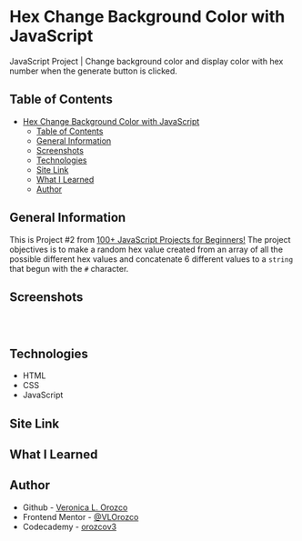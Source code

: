 # Hex Change Background Color with JavaScript

JavaScript Project | Change background color and display color with hex number when the generate button is clicked.

## Table of Contents

- [Hex Change Background Color with JavaScript](#hex-change-background-color-with-javascript)
  - [Table of Contents](#table-of-contents)
  - [General Information](#general-information)
  - [Screenshots](#screenshots)
  - [Technologies](#technologies)
  - [Site Link](#site-link)
  - [What I Learned](#what-i-learned)
  - [Author](#author)

## General Information

This is Project #2 from [100+ JavaScript Projects for Beginners!](https://jsbeginners.com/javascript-projects-for-beginners/)
The project objectives is to make a random hex value created from an array of all the possible different hex values and concatenate 6 different values to a `string` that begun with the `#` character.

## Screenshots

![]()

![]()

![]()

## Technologies

- HTML
- CSS
- JavaScript


## Site Link



## What I Learned



## Author

- Github - [Veronica L. Orozco](https://github.com/VLOrozco)
- Frontend Mentor - [@VLOrozco](https://www.frontendmentor.io/profile/VLOrozco)
- Codecademy - [orozcov3](https://www.codecademy.com/profiles/orozcoV3)
